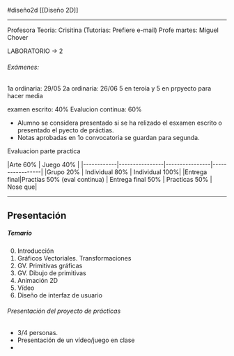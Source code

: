 #diseño2d 
 [[Diseño 2D]]

---
Profesora Teoria: Crisitina (Tutorias: Prefiere e-mail)
Profe martes: Miguel Chover
 
LABORATORIO → 2

###### Exámenes:
1a ordinaria: 29/05
2a ordinaria: 26/06
5 en teroía y 5 en prpyecto para hacer media

examen escrito: 40%
Evalucion continua: 60%

* Alumno se considera presentado si se ha relizado el esxamen escrito o presentado el pyecto de práctias.
* Notas aprobadas en 1o convocatoria se guardan para segunda.

Evaluacion parte practica

|Arte 60% | Juego 40% |
|------------|----------------|----------------|-----------------|
|Grupo 20% | Individual 80% | Individual 100%|
|Entrega final|Practias 50% (eval continua) | Entrega final 50% | Practicas 50% | Nose que|



---
## Presentación

##### Temario
0. Introducción
1. Gráficos Vectoriales. Transformaciones
2. GV. Primitivas gráficas
3. GV. Dibujo de primitivas
4. Animación 2D
5. Vídeo
6. Diseño de interfaz de usuario

###### Presentación del proyecto de prácticas
* 3/4 personas. 
* Presentación de un vídeo/juego en clase
* 